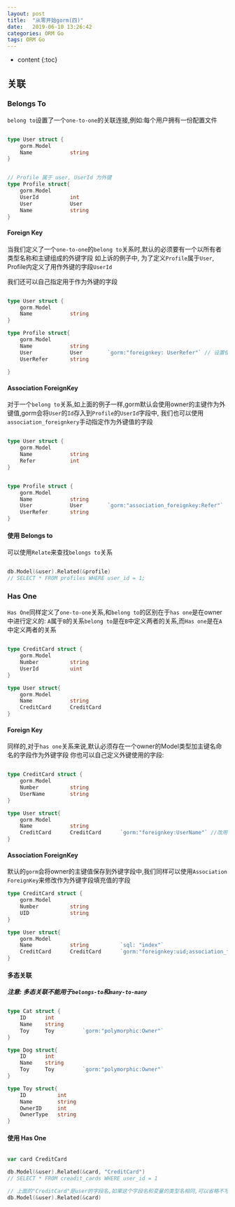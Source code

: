 ```yaml
---
layout: post
title:  "从零开始gorm(四)"
date:   2019-06-10 13:26:42
categories: ORM Go
tags: ORM Go
---
```


* content
{:toc}



## 关联

### Belongs To

`belong to`设置了一个`one-to-one`的关联连接,例如:每个用户拥有一份配置文件

```go

type User struct {
	gorm.Model
	Name            string
}


// Profile 属于 user, UserId 为外键
type Profile struct{
	gorm.Model
	UserId          int
	User            User
	Name            string
}

```

#### Foreign Key

当我们定义了一个`one-to-one`的`belong to`关系时,默认的必须要有一个以所有者类型名称和主键组成的外键字段
如上诉的例子中, 为了定义`Profile`属于`User`, Profile内定义了用作外键的字段`UserId`

我们还可以自己指定用于作为外键的字段

```go

type User struct {
	gorm.Model
	Name            string
}

type Profile struct{
	gorm.Model
	Name            string
	User            User        `gorm:"foreignkey: UserRefer"` // 设置使用UserRefer字段作为外键
	UserRefer       string
	
}

```

#### Association ForeignKey

对于一个`belong to`关系,如上面的例子一样,gorm默认会使用owner的主键作为外键值,gorm会将`User`的`Id`存入到`Profile`的`UserId`字段中,
我们也可以使用`association_foreignkery`手动指定作为外键值的字段

```go

type User struct {
	gorm.Model
	Name            string
	Refer           int
}


type Profile struct {
	gorm.Model
	Name            string
	User            User        `gorm:"association_foreignkey:Refer"`
	UserRefer       string
}


```

#### 使用 Belongs to

可以使用`Relate`来查找`belongs to`关系

```go

db.Model(&user).Related(&profile)
// SELECT * FROM profiles WHERE user_id = 1;
```

### Has One

`Has One`同样定义了`one-to-one`关系,和`belong to`的区别在于`has one`是在owner中进行定义的:
`A`属于`B`的关系`belong to`是在`B`中定义两者的关系,而`Has one`是在`A`中定义两者的关系

```go

type CreditCard struct {
	gorm.Model
	Number          string
	UserId          uint
}

type User struct{
	gorm.Model
	Name            string
	CreditCard      CreditCard
}

```

#### Foreign Key

同样的,对于`has one`关系来说,默认必须存在一个owner的Model类型加主键名命名的字段作为外键字段
你也可以自己定义外键使用的字段:

```go

type CreditCard struct {
	gorm.Model
	Number          string
	UserName        string
}

type User struct{
	gorm.Model
	Name            string
	CreditCard      CreditCard      `gorm:"foreignkey:UserName"` //改用UserName作为外键
}

```

#### Association ForeignKey

默认的`gorm`会将owner的主键值保存到外键字段中,我们同样可以使用`Association ForeignKey`来修改作为外键字段填充值的字段

```go
type CreditCard struct {
	gorm.Model
	Number          string
	UID             string
}

type User struct{
	gorm.Model
	Name            string          `sql: "index"`
	CreditCard      CreditCard      `gorm:"foreignkey:uid;association_foreignkey:name"` //改用UserName作为外键
}

```

#### 多态关联

***注意: 多态关联不能用于`belongs-to`和`many-to-many`***

```go

type Cat struct {
	ID      int
	Name    string
	Toy     Toy         `gorm:"polymorphic:Owner"`
}

type Dog struct{
	ID      int
	Name    string
	Toy     Toy         `gorm:"polymorphic:Owner"`
}

type Toy struct{
	ID          int
	Name        string
	OwnerID     int
	OwnerType   string
}

```

#### 使用 Has One

```go

var card CreditCard

db.Model(&user).Related(&card, "CreditCard")
// SELECT * FROM creadit_cards WHERE user_id = 1

// 上面的"CreditCard"是user的字段名,如果这个字段名和变量的类型名相同,可以省略不写
db.Model(&user).Related(&card)


```
